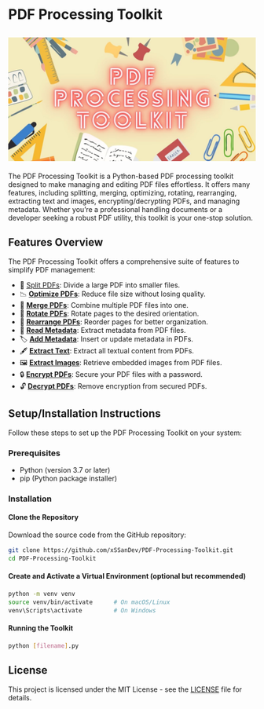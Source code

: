 # PDF Processing Toolkit

## ![PDF](PDF-Processing-Toolkit/banner/PDF%20Processing%20Toolkit.jpg)

The PDF Processing Toolkit is a Python-based PDF processing toolkit designed to make managing and editing PDF files effortless. It offers many features, including splitting, merging, optimizing, rotating, rearranging, extracting text and images, encrypting/decrypting PDFs, and managing metadata. Whether you’re a professional handling documents or a developer seeking a robust PDF utility, this toolkit is your one-stop solution.

## Features Overview

The PDF Processing Toolkit offers a comprehensive suite of features to simplify PDF management:

- 📄 [Split PDFs](https://github.com/xSSanDev/PDF-Processing-Toolkit/blob/master/PDF-Processing-Toolkit/%20src/Split_PDFs.py): Divide a large PDF into smaller files.
- 📉 [**Optimize PDFs**](https://github.com/xSSanDev/PDF-Processing-Toolkit/blob/master/PDF-Processing-Toolkit/%20src/Optimize_PDFs.py): Reduce file size without losing quality.
- 📑 [**Merge PDFs**](https://github.com/xSSanDev/PDF-Processing-Toolkit/blob/master/PDF-Processing-Toolkit/%20src/Merge_PDFs.py): Combine multiple PDF files into one.
- 🔄 [**Rotate PDFs**](https://github.com/xSSanDev/PDF-Processing-Toolkit/blob/master/PDF-Processing-Toolkit/%20src/Rotate_PDFs.py): Rotate pages to the desired orientation.
- 🔀 [**Rearrange PDFs**](https://github.com/xSSanDev/PDF-Processing-Toolkit/blob/master/PDF-Processing-Toolkit/%20src/Rearrange_PDFs.py): Reorder pages for better organization.
- 📝 [**Read Metadata**](https://github.com/xSSanDev/PDF-Processing-Toolkit/blob/master/PDF-Processing-Toolkit/%20src/Read_Metadata.py): Extract metadata from PDF files.
- 🏷️ [**Add Metadata**](https://github.com/xSSanDev/PDF-Processing-Toolkit/blob/master/PDF-Processing-Toolkit/%20src/Add_Metadata.py): Insert or update metadata in PDFs.
- 🖋️ [**Extract Text**](https://github.com/xSSanDev/PDF-Processing-Toolkit/blob/master/PDF-Processing-Toolkit/%20src/Extract_text.py): Extract all textual content from PDFs.
- 🖼️ [**Extract Images**](https://github.com/xSSanDev/PDF-Processing-Toolkit/blob/master/PDF-Processing-Toolkit/%20src/Extract_Images.py): Retrieve embedded images from PDF files.
- 🔒 [**Encrypt PDFs**](https://github.com/xSSanDev/PDF-Processing-Toolkit/blob/master/PDF-Processing-Toolkit/%20src/Encrypt_PDFs.py): Secure your PDF files with a password.
- 🔓 [**Decrypt PDFs**](https://github.com/xSSanDev/PDF-Processing-Toolkit/blob/master/PDF-Processing-Toolkit/%20src/Decrypt_PDFs.py): Remove encryption from secured PDFs.

## Setup/Installation Instructions

Follow these steps to set up the PDF Processing Toolkit on your system:

### Prerequisites

- Python (version 3.7 or later)
- pip (Python package installer)

### Installation

#### Clone the Repository

Download the source code from the GitHub repository:

```bash
git clone https://github.com/xSSanDev/PDF-Processing-Toolkit.git
cd PDF-Processing-Toolkit
```
#### Create and Activate a Virtual Environment (optional but recommended)
```bash
python -m venv venv
source venv/bin/activate      # On macOS/Linux
venv\Scripts\activate         # On Windows
```
#### Running the Toolkit
```bash
python [filename].py
```
## License

This project is licensed under the MIT License - 
see the [LICENSE](https://github.com/xSSanDev/PDF-Processing-Toolkit/blob/master/PDF-Processing-Toolkit/LICENCE) file for details.
